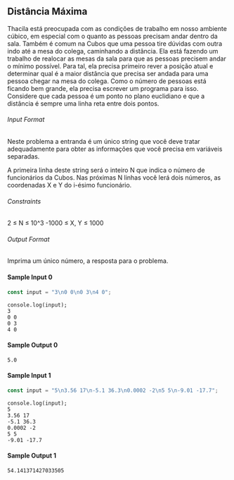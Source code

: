 ## Distância Máxima

Thacila está preocupada com as condições de trabalho em nosso ambiente cúbico, em especial com o quanto as pessoas precisam andar dentro da sala. Também é comum na Cubos que uma pessoa tire dúvidas com outra indo até a mesa do colega, caminhando a distância. Ela está fazendo um trabalho de realocar as mesas da sala para que as pessoas precisem andar o mínimo possível. Para tal, ela precisa primeiro rever a posição atual e determinar qual é a maior distância que precisa ser andada para uma pessoa chegar na mesa do colega. Como o número de pessoas está ficando bem grande, ela precisa escrever um programa para isso. Considere que cada pessoa é um ponto no plano euclidiano e que a distância é sempre uma linha reta entre dois pontos.

###### Input Format

Neste problema a entranda é um único string que você deve tratar adequadamente para obter as informações que você precisa em variáveis separadas.

A primeira linha deste string será o inteiro N que indica o número de funcionários da Cubos. Nas próximas N linhas você lerá dois números, as coordenadas X e Y do i-ésimo funcionário.

###### Constraints

2 ≤ N ≤ 10^3 -1000 ≤ X, Y ≤ 1000

###### Output Format

Imprima um único número, a resposta para o problema.

#### Sample Input 0

```javascript
const input = "3\n0 0\n0 3\n4 0";
```

```
console.log(input);
3
0 0
0 3
4 0
```

#### Sample Output 0

```
5.0
```

#### Sample Input 1

```javascript
const input = "5\n3.56 17\n-5.1 36.3\n0.0002 -2\n5 5\n-9.01 -17.7";
```

```
console.log(input);
5
3.56 17
-5.1 36.3
0.0002 -2
5 5
-9.01 -17.7
```

#### Sample Output 1

```
54.141371427033505
```
